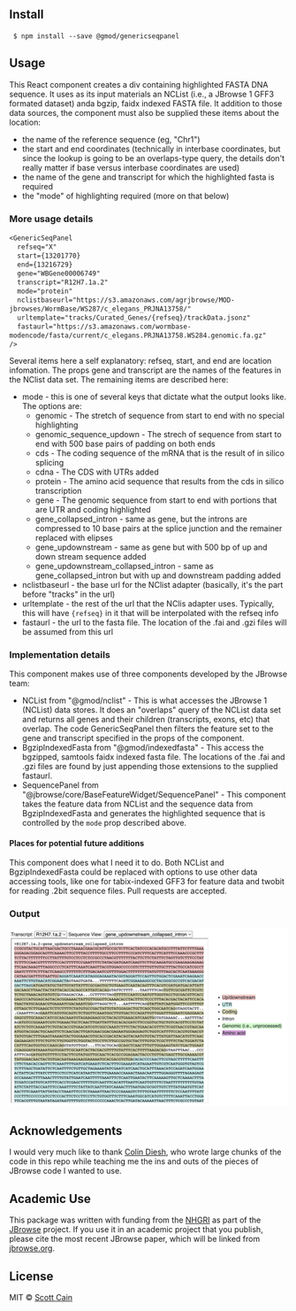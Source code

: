 ## Install

     $ npm install --save @gmod/genericseqpanel

## Usage

This React component creates a div containing highlighted FASTA DNA sequence. It uses as its input materials an NCList (i.e., a JBrowse 1 GFF3 formated dataset) anda bgzip, faidx indexed FASTA file.  It addition to those data sources, the component must also be supplied these items about the location:

* the name of the reference sequence (eg, "Chr1")
* the start and end coordinates (technically in interbase coordinates, but since the lookup is going to be an overlaps-type query, the details don't really matter if base versus interbase coordinates are used)
* the name of the gene and transcript for which the highlighted fasta is required
* the "mode" of highlighting required (more on that below)

### More usage details

    <GenericSeqPanel
      refseq="X"
      start={13201770}
      end={13216729}
      gene="WBGene00006749"
      transcript="R12H7.1a.2"
      mode="protein"
      nclistbaseurl="https://s3.amazonaws.com/agrjbrowse/MOD-jbrowses/WormBase/WS287/c_elegans_PRJNA13758/"
      urltemplate="tracks/Curated_Genes/{refseq}/trackData.jsonz"
      fastaurl="https://s3.amazonaws.com/wormbase-modencode/fasta/current/c_elegans.PRJNA13758.WS284.genomic.fa.gz"
    />

Several items here a self explanatory: refseq, start, and end are location infomation. The props gene and transcript are the names of the features in the NClist data set.  The remaining items are described here:

* mode - this is one of several keys that dictate what the output looks like. The options are:
   * genomic - The stretch of sequence from start to end with no special highlighting
   * genomic_sequence_updown - The strech of sequence from start to end with 500 base pairs of padding on both ends
   * cds - The coding sequence of the mRNA that is the result of in silico splicing
   * cdna - The CDS with UTRs added
   * protein - The amino acid sequence that results from the cds in silico transcription
   * gene - The genomic sequence from start to end with portions that are UTR and coding highlighted
   * gene_collapsed_intron - same as gene, but the introns are compressed to 10 base pairs at the splice junction and the remainer replaced with elipses
   * gene_updownstream - same as gene but with 500 bp of up and down stream sequence added 
   * gene_updownstream_collapsed_intron - same as gene_collapsed_intron but with up and downstream padding added
* nclistbaseurl - the base url for the NClist adapter (basically, it's the part before "tracks" in the url)
* urltemplate - the rest of the url that the NClis adapter uses. Typically, this will have `{refseq}` in it that will be interpolated with the refseq info
* fastaurl - the url to the fasta file. The location of the .fai and .gzi files will be assumed from this url

### Implementation details

This component makes use of three components developed by the JBrowse team:

* NCList from "@gmod/nclist" - This is what accesses the JBrowse 1 (NCList) data stores. It does an "overlaps" query of the NCList data set and returns all genes and their children (transcripts, exons, etc) that overlap. The code GenericSeqPanel then filters the feature set to the gene and transcript specified in the props of the component.
* BgzipIndexedFasta from "@gmod/indexedfasta" - This access the bgzipped, samtools faidx indexed fasta file. The locations of the .fai and .gzi files are found by just appending those extensions to the supplied fastaurl. 
* SequencePanel from "@jbrowse/core/BaseFeatureWidget/SequencePanel" - This component takes the feature data from NCList and the sequence data from BgzipIndexedFasta and generates the highlighted sequence that is controlled by the `mode` prop described above.

#### Places for potential future additions

This component does what I need it to do. Both NCList and BgzipIndexedFasta could be replaced with options to use other data accessing tools, like one for tabix-indexed GFF3 for feature data and twobit for reading .2bit sequence files.  Pull requests are accepted.

### Output

![Screenshot of sample output showing a few dozen rows of fasta sequence with color highlighting](img/example_output.png)

## Acknowledgements

I would very much like to thank [Colin Diesh](https://github.com/cmdcolin), who wrote large chunks of the code in this repo while teaching me the ins and outs of the pieces of JBrowse code I wanted to use.

## Academic Use

This package was written with funding from the [NHGRI](http://genome.gov) as part of the [JBrowse](http://jbrowse.org) project. If you use it in an academic project that you publish, please cite the most recent JBrowse paper, which will be linked from [jbrowse.org](http://jbrowse.org).

## License

MIT © [Scott Cain](https://github.com/scottcain)

